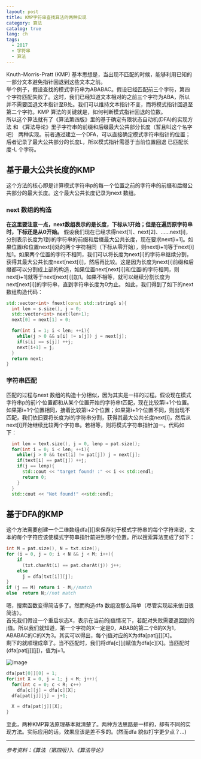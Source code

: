 ```yaml
---
layout: post
title: KMP字符串查找算法的两种实现
category: 算法
catalog: true
lang: ch
tags: 
  - 2017
  - 字符串
  - 算法
---
```

Knuth-Morris-Pratt (KMP) 基本思想是，当出现不匹配的时候，能够利用已知的一部分文本避免指针回退到这些文本之前。     
举个例子，假设查找的模式字符串为ABABAC。假设已经匹配前三个字符，第四个字符匹配失败了。这时，我们已经知道文本相对的之前三个字符为ABA，所以并不需要回退文本指针至B处。我们可以维持文本指针不变，而将模式指针回退至第二个字符。KMP 算法的关键就是，如何判断模式指针回退的位数。      
所以这个算法就有了《算法第四版》里的基于确定有限状态自动机(DFA)的实现方法 和 《算法导论》里子字符串的前缀和后缀最大公共部分长度（暂且叫这个名字吧） 两种实现。前者通过建立一个DFA，可以直接确定模式字符串指针的位置；后者记录了最大公共部分的长度L，所以模式指针需基于当前位置回退 已匹配长度-L 个字符。

## 基于最大公共长度的KMP

这个方法的核心即是计算模式字符串p的每一个位置之前的字符串的前缀和后缀公共部分的最大长度。这个最大公共长度记录为next 数组。   

### next 数组的构造   

**在这里要注意一点，next数组表示的是长度，下标从1开始；但是在遍历原字符串时，下标还是从0开始。**
假设我们现在已经求得next[1]、next[2]、……next[i]，分别表示长度为1到i的字符串的前缀和后缀最大公共长度，现在要求next[i+1]。如果位置i和位置next[i]处的两个字符相同（下标从零开始），则next[i+1]等于next[i]加1。如果两个位置的字符不相同，我们可以将长度为next[i]的字符串继续分割，获得其最大公共长度next[next[i]]，然后再比较。这是因为长度为next[i]前缀和后缀都可以分割成上部的构造，如果位置next[next[i]]和位置i的字符相同，则next[i+1]就等于next[next[i]]加1。如果不相等，就可以继续分割长度为next[next[i]]的字符串，直到字符串长度为0为止。
如此，我们得到了如下的next 数组构造代码：
```c++
std::vector<int> fnext(const std::string& s){
  int len = s.size(), j = 0;
  std::vector<int> next(len+1);
  next[0] = next[1] = 0;

  for(int i = 1; i < len; ++i){
    while(j > 0 && s[i] != s[j]) j = next[j];
    if(s[i] == s[j]) ++j;
    next[i+1] = j;
  }
  return next;
}
```
### 字符串匹配   

匹配的过程与next 数组的构造十分相似，因为其实是一样的过程。假设现在模式字符串p的前i个位置都和从某个位置开始的字符串t匹配，现在比较第i+1个位置。如果第i+1个位置相同，接着比较第i+2个位置；如果第i+1个位置不同，则出现不匹配，我们依旧要将长度为i的字符串分割，获得其最大公共长度next[i]，然后从next[i]开始继续比较两个字符串。若相等，则将模式字符串指针加一。代码如下：

```c++
  int len = text.size(), j = 0, lenp = pat.size();
  for(int i = 0; i < len; ++i){
    while(j > 0 && text[i] != pat[j]) j = next[j];
    if(text[i] == pat[j]) ++j;
    if(j == lenp){
      std::cout << "target found! :" << i << std::endl;
      return 0;
    }
  }
  std::cout << "Not found!" <<std::endl;
```


## 基于DFA的KMP

这个方法需要创建一个二维数组dfa[][]来保存对于模式字符串的每个字符来说，文本的每个字符应该使模式字符串指针前进到哪个位置。所以搜索算法变成了如下：

```c++
int M = pat.size(), N = txt.size();
for (i = 0, j = 0; i < N && j < M; i++){
    if
      (txt.charAt(i) == pat.charAt(j)) j++;
    else  
      j = dfa[txt[i]][j];
}
if (j == M) return i - M;//match
else  return N;//not match

```
嗯，搜索函数变得简洁多了。然而构造dfa 数组没那么简单（尽管实现起来依旧很简洁）。    
首先我们假设一个重启状态X，表示在当前的j值情况下，若配对失败需要返回到的j值。所以我们就知道，第一个字符的X一定是0，ABAB的第二个B的X为1，ABABAC的C的X为3。其实可以得出，每个j值对应的X为dfa[pat[j]][X]。    
剩下的就顺理成章了。当不匹配时，我们将dfa[c][j]赋值为dfa[c][X]。当匹配时(dfa[pat[j]][j])，值为j+1。

![image](https://www.ime.usp.br/~pf/estruturas-de-dados/aulas/figuressw/Chapter5/KMPDFA.png)

```c++
dfa[pat[0]][0] = 1;
for(int X = 0, j = 1; j < M; j++){
  for(int c = 0; c < R; c++)
    dfa[c][j] = dfa[c][X];
  dfa[pat[j]][j] = j+1;

  X = dfa[pat[j]][X];
}
```

至此，两种KMP算法原理基本就清楚了。两种方法思路是一样的，却有不同的实现方法。实际应用的话，效果应该是差不多的。(然而dfa 貌似打字更少点？...)



---
*参考资料：《算法（第四版）》、《算法导论》*
